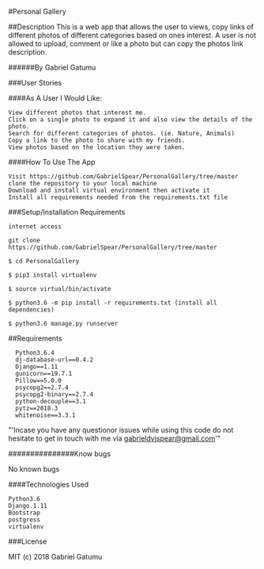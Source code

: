 #Personal Gallery

##Description
This is a web app that allows the user to views, copy links of different photos of different categories based on ones interest. A user is not allowed to upload, comment or like a photo but can copy the photos link description.

######By Gabriel Gatumu


###User Stories

####As A User I Would Like:

    View different photos that interest me.
    Click on a single photo to expand it and also view the details of the photo.
    Search for different categories of photos. (ie. Nature, Animals)
    Copy a link to the photo to share with my friends.
    View photos based on the location they were taken.

####How To Use The App

    Visit https://github.com/GabrielSpear/PersonalGallery/tree/master
    clone the repository to your local machine
    Download and install virtual environment then activate it
    Install all requirements needed from the requirements.txt file


###Setup/Installation Requirements

    internet access

    git clone   https://github.com/GabrielSpear/PersonalGallery/tree/master

    $ cd PersonalGallery

    $ pip3 install virtualenv

    $ source virtual/bin/activate

    $ python3.6 -m pip install -r requirements.txt (install all dependencies)

    $ python3.6 manage.py runserver


##Requirements

      Python3.6.4
      dj-database-url==0.4.2
      Django==1.11
      gunicorn==19.7.1
      Pillow==5.0.0
      psycopg2==2.7.4
      psycopg2-binary==2.7.4
      python-decouple==3.1
      pytz==2018.3
      whitenoise==3.3.1

"'Incase you have any questionor issues while using this code do not hesitate to get in touch with me via gabrieldvjspear@gmail.com'"


###############Know bugs

No known bugs

####Technologies Used

    Python3.6
    Django.1.11
    Bootstrap
    postgress
    virtualenv

###License

MIT (c) 2018 Gabriel Gatumu

